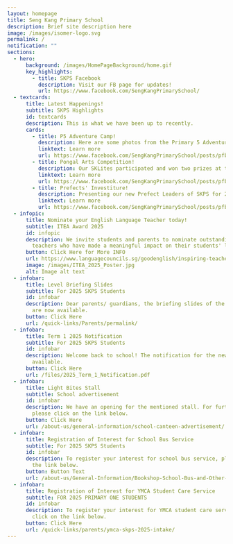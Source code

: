 ```yaml
---
layout: homepage
title: Seng Kang Primary School
description: Brief site description here
image: /images/isomer-logo.svg
permalink: /
notification: ""
sections:
  - hero:
      background: /images/HomePageBackground/home.gif
      key_highlights:
        - title: SKPS Facebook
          description: Visit our FB page for updates!
          url: https://www.facebook.com/SengKangPrimarySchool/
  - textcards:
      title: Latest Happenings!
      subtitle: SKPS Highlights
      id: textcards
      description: This is what we have been up to recently.
      cards:
        - title: P5 Adventure Camp!
          description: Here are some photos from the Primary 5 Adventure Camp!
          linktext: Learn more
          url: https://www.facebook.com/SengKangPrimarySchool/posts/pfbid036g8DunASQxgst47DjsJUZBKh7miMabqipAFkYHwAYVxyJuuYBuDJQwqkdnaWjF1kl
        - title: Pongal Arts Competition!
          description: Our SKLites participated and won two prizes at the competition!
          linktext: Learn more
          url: https://www.facebook.com/SengKangPrimarySchool/posts/pfbid0eUuPkTJfTQZkyrnPtMUz4V4BH9jxQcGba651ryTQpVmbvDDgEkv3x6nuUxNEJJPMl
        - title: Prefects' Investiture!
          description: Presenting our new Prefect Leaders of SKPS for 2025!
          linktext: Learn more
          url: https://www.facebook.com/SengKangPrimarySchool/posts/pfbid02vGWhtAbAN7Moh6tKaopMJ7TQE78dfBB1bUFTNHPuRDmnQTA4qma7k5V4W9Yo2Apxl
  - infopic:
      title: Nominate your English Language Teacher today!
      subtitle: ITEA Award 2025
      id: infopic
      description: We invite students and parents to nominate outstanding English
        teachers who have made a meaningful impact on their students' learning.
      button: Click Here for More INFO
      url: https://www.languagecouncils.sg/goodenglish/inspiring-teacher-of-english-award/nomination-information
      image: /images/ITEA_2025_Poster.jpg
      alt: Image alt text
  - infobar:
      title: Level Briefing Slides
      subtitle: For 2025 SKPS Students
      id: infobar
      description: Dear parents/ guardians, the briefing slides of the various levels
        are now available.
      button: Click Here
      url: /quick-links/Parents/permalink/
  - infobar:
      title: Term 1 2025 Notification
      subtitle: For 2025 SKPS Students
      id: infobar
      description: Welcome back to school! The notification for the new term is now
        available.
      button: Click Here
      url: /files/2025_Term_1_Notification.pdf
  - infobar:
      title: Light Bites Stall
      subtitle: School advertisement
      id: infobar
      description: We have an opening for the mentioned stall. For further details,
        please click on the link below.
      button: Click Here
      url: /about-us/general-information/school-canteen-advertisement/
  - infobar:
      title: Registration of Interest for School Bus Service
      subtitle: For 2025 SKPS Students
      id: infobar
      description: To register your interest for school bus service, please click on
        the link below.
      button: Button Text
      url: /about-us/General-Information/Bookshop-School-Bus-and-Other-Services/
  - infobar:
      title: Registration of Interest for YMCA Student Care Service
      subtitle: FOR 2025 PRIMARY ONE STUDENTS
      id: infobar
      description: To register your interest for YMCA student care service, please
        click on the link below.
      button: Click Here
      url: /quick-links/parents/ymca-skps-2025-intake/
---
```

